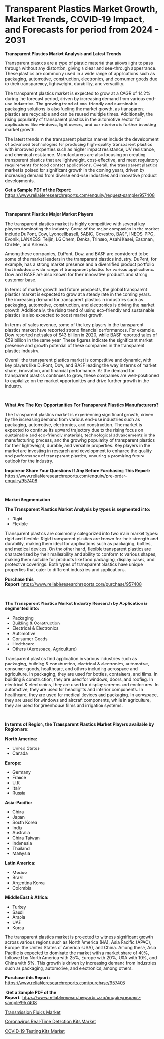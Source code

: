 <p><h1>Transparent Plastics Market Growth, Market Trends, COVID-19 Impact, and Forecasts for period from 2024 - 2031</h1></p><p><strong>Transparent Plastics Market Analysis and Latest Trends</strong></p>
<p><p>Transparent plastics are a type of plastic material that allows light to pass through without any distortion, giving a clear and see-through appearance. These plastics are commonly used in a wide range of applications such as packaging, automotive, construction, electronics, and consumer goods due to their transparency, lightweight, durability, and versatility.</p><p>The transparent plastics market is expected to grow at a CAGR of 14.2% during the forecast period, driven by increasing demand from various end-use industries. The growing trend of eco-friendly and sustainable packaging solutions is also fueling the market growth, as transparent plastics are recyclable and can be reused multiple times. Additionally, the rising popularity of transparent plastics in the automotive sector for applications like windows, light covers, and car interiors is further boosting market growth.</p><p>The latest trends in the transparent plastics market include the development of advanced technologies for producing high-quality transparent plastics with improved properties such as higher impact resistance, UV resistance, and chemical resistance. Manufacturers are also focusing on creating transparent plastics that are lightweight, cost-effective, and meet regulatory requirements for food contact applications. Overall, the transparent plastics market is poised for significant growth in the coming years, driven by increasing demand from diverse end-use industries and innovative product developments.</p></p>
<p><strong>Get a Sample PDF of the Report:&nbsp;</strong> <a href="https://www.reliableresearchreports.com/enquiry/request-sample/957408">https://www.reliableresearchreports.com/enquiry/request-sample/957408</a></p>
<p>&nbsp;</p>
<p><strong>Transparent Plastics Major Market Players</strong></p>
<p><p>The transparent plastics market is highly competitive with several key players dominating the industry. Some of the major companies in the market include DuPont, Dow, Lyondellbasell, SABIC, Covestro, BASF, INEOS, PPG, Evonik, LANXESS, Teijin, LG Chem, Denka, Trinseo, Asahi Kasei, Eastman, Chi Mei, and Arkema.</p><p>Among these companies, DuPont, Dow, and BASF are considered to be some of the market leaders in the transparent plastics industry. DuPont, for example, has a strong market presence and a diversified product portfolio that includes a wide range of transparent plastics for various applications. Dow and BASF are also known for their innovative products and strong customer base.</p><p>In terms of market growth and future prospects, the global transparent plastics market is expected to grow at a steady rate in the coming years. The increasing demand for transparent plastics in industries such as packaging, automotive, construction, and electronics is driving the market growth. Additionally, the rising trend of using eco-friendly and sustainable plastics is also expected to boost market growth.</p><p>In terms of sales revenue, some of the key players in the transparent plastics market have reported strong financial performances. For example, Dow reported net sales of $43 billion in 2020, while BASF reported sales of €59 billion in the same year. These figures indicate the significant market presence and growth potential of these companies in the transparent plastics industry.</p><p>Overall, the transparent plastics market is competitive and dynamic, with key players like DuPont, Dow, and BASF leading the way in terms of market share, innovation, and financial performance. As the demand for transparent plastics continues to grow, these companies are well-positioned to capitalize on the market opportunities and drive further growth in the industry.</p></p>
<p>&nbsp;</p>
<p><strong>What Are The Key Opportunities For Transparent Plastics Manufacturers?</strong></p>
<p><p>The transparent plastics market is experiencing significant growth, driven by the increasing demand from various end-use industries such as packaging, automotive, electronics, and construction. The market is expected to continue its upward trajectory due to the rising focus on sustainable and eco-friendly materials, technological advancements in the manufacturing process, and the growing popularity of transparent plastics for their lightweight, durable, and versatile properties. Key players in the market are investing in research and development to enhance the quality and performance of transparent plastics, ensuring a promising future outlook for the industry.</p></p>
<p><strong>Inquire or Share Your Questions If Any Before Purchasing This Report:</strong> <a href="https://www.reliableresearchreports.com/enquiry/pre-order-enquiry/957408">https://www.reliableresearchreports.com/enquiry/pre-order-enquiry/957408</a></p>
<p>&nbsp;</p>
<p><strong>Market Segmentation</strong></p>
<p><strong>The Transparent Plastics Market Analysis by types is segmented into:</strong></p>
<p><ul><li>Rigid</li><li>Flexible</li></ul></p>
<p><p>Transparent plastics are commonly categorized into two main market types: rigid and flexible. Rigid transparent plastics are known for their strength and durability, making them ideal for applications such as packaging, bottles, and medical devices. On the other hand, flexible transparent plastics are characterized by their malleability and ability to conform to various shapes, making them suitable for products like food packaging, display cases, and protective coverings. Both types of transparent plastics have unique properties that cater to different industries and applications.</p></p>
<p><strong>Purchase this Report:&nbsp;</strong><a href="https://www.reliableresearchreports.com/purchase/957408">https://www.reliableresearchreports.com/purchase/957408</a></p>
<p>&nbsp;</p>
<p><strong>The Transparent Plastics Market Industry Research by Application is segmented into:</strong></p>
<p><ul><li>Packaging</li><li>Building & Construction</li><li>Electrical & Electronics</li><li>Automotive</li><li>Consumer Goods</li><li>Healthcare</li><li>Others (Aerospace, Agriculture)</li></ul></p>
<p><p>Transparent plastics find application in various industries such as packaging, building & construction, electrical & electronics, automotive, consumer goods, healthcare, and others including aerospace and agriculture. In packaging, they are used for bottles, containers, and films. In building & construction, they are used for windows, doors, and roofing. In electrical & electronics, they are used for display screens and enclosures. In automotive, they are used for headlights and interior components. In healthcare, they are used for medical devices and packaging. In aerospace, they are used for windows and aircraft components, while in agriculture, they are used for greenhouse films and irrigation systems.</p></p>
<p>&nbsp;</p>
<p><strong>In terms of Region, the Transparent Plastics Market Players available by Region are:</strong></p>
<p>
    <p> <strong> North America: </strong>
        <ul>
            <li>United States</li>
            <li>Canada</li>
        </ul>
        </p> 
    <p> <strong> Europe: </strong>
        <ul>
            <li>Germany</li>
            <li>France</li>
            <li>U.K.</li>
            <li>Italy</li>
            <li>Russia</li>
        </ul>
        </p> 
    <p> <strong> Asia-Pacific: </strong>
        <ul>
            <li>China</li>
            <li>Japan</li>
            <li>South Korea</li>
            <li>India</li>
            <li>Australia</li>
            <li>China Taiwan</li>
            <li>Indonesia</li>
            <li>Thailand</li>
            <li>Malaysia</li>
        </ul>
        </p> 
    <p> <strong> Latin America: </strong>
        <ul>
            <li>Mexico</li>
            <li>Brazil</li>
            <li>Argentina Korea</li>
            <li>Colombia</li>
        </ul>
        </p> 
    <p> <strong> Middle East & Africa: </strong>
        <ul>
            <li>Turkey</li>
            <li>Saudi</li>
            <li>Arabia</li>
            <li>UAE</li>
            <li>Korea</li>
        </ul>
    </p>
    </p>
<p><p>The transparent plastics market is projected to witness significant growth across various regions such as North America (NA), Asia Pacific (APAC), Europe, the United States of America (USA), and China. Among these, Asia Pacific is expected to dominate the market with a market share of 40%, followed by North America with 25%, Europe with 20%, USA with 10%, and China with 5%. This growth is driven by increasing demand from industries such as packaging, automotive, and electronics, among others.</p></p>
<p><strong>Purchase this Report: </strong><a href="https://www.reliableresearchreports.com/purchase/957408">https://www.reliableresearchreports.com/purchase/957408</a></p>
<p>&nbsp;<strong>Get a Sample PDF of the Report:&nbsp;&nbsp;</strong><a href="https://www.reliableresearchreports.com/enquiry/request-sample/957408">https://www.reliableresearchreports.com/enquiry/request-sample/957408</a></p>
<p><strong></strong></p>
<p><p><a href="https://github.com/ruddyyedelwadw/Market-Research-Report-List-1/blob/main/transmission-fluids-market.md">Transmission Fluids Market</a></p><p><a href="https://view.publitas.com/reportprime-1/coronavirus-real-time-detection-kits-market-research-report-the-key-to-successful-business-strategy-forecasted-for-period-from-2023-2030/">Coronavirus Real-Time Detection Kits Market</a></p><p><a href="https://view.publitas.com/reportprime-1/covid-19-testing-kits-market-centers-on-aspects-such-as-market-growth-market-share-market-opportunity-and-projected-forecasts-spanning-from-2023-to-2030/">COVID-19 Testing Kits Market</a></p></p>